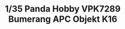 ---
layout: product
title: "1/35 Panda Hobby VPK7289 Bumerang APC Objekt K16"
price: "6900" 
desc: "Maketa"
img_path: "/assets/img/PH35025.webp"
brand: "N/A"
available: true
special_offer: false
new: true
soon: false
cat: "010000"
subcat: "011000"
subsubcat: "0N/A"
sifra: "PH35025"
popular: false
spec: false
---